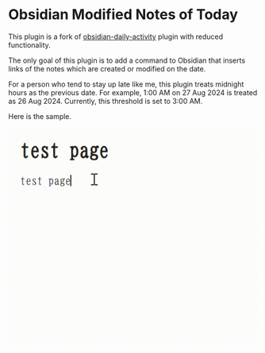 # Obsidian Modified Notes of Today

This plugin is a fork of [obsidian-daily-activity](https://github.com/trydalch/obsidian-daily-activity) plugin with reduced functionality.

The only goal of this plugin is to add a command to Obsidian that inserts links of the notes which are created or modified on the date.

For a person who tend to stay up late like me, this plugin treats midnight hours as the previous date.
For example, 1:00 AM on 27 Aug 2024 is treated as 26 Aug 2024. Currently, this threshold is set to 3:00 AM.

Here is the sample.

![sample](./sample.gif)
